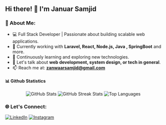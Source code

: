 ## Hi there! 👋 I'm Januar Samjid

### 🚀 About Me:
- 💻 Full Stack Developer | Passionate about building scalable web applications.
- 🔭 Currently working with **Laravel, React, Node.js, Java , SpringBoot** and more.
- 🌱 Continuously learning and exploring new technologies.
- 💬 Let's talk about **web development, system design, or tech in general**.
- 📫 Reach me at: **zanwaarsamjid@gmail.com**

#### 📊 Github Statistics

<div align="center">
  <img src="https://github-readme-stats.vercel.app/api?username=zanwaar&show_icons=true&locale=en&theme=transparent" alt="GitHub Stats" />
 
  <img  src="https://github-readme-streak-stats.herokuapp.com/?user=zanwaar&theme=transparent" alt="GitHub Streak Stats" />
 <img  src="https://github-readme-stats.vercel.app/api/top-langs/?username=zanwaar&layout=compact&langs_count=20&theme=transparent&show_icons=true&count_private=true&hide=jupyter%20notebook,pascal,visual%20basic%20.net,matlab,hack,m,procfile" alt="Top Languages" />
</div>


### 🌐 Let's Connect:
[![LinkedIn](https://img.shields.io/badge/LinkedIn-0A66C2?style=for-the-badge&logo=linkedin&logoColor=white)](https://linkedin.com/in/januar-samjid)
[![Instagram](https://img.shields.io/badge/Instagram-E4405F?style=for-the-badge&logo=instagram&logoColor=white)](https://www.instagram.com/batukel.dev/)


